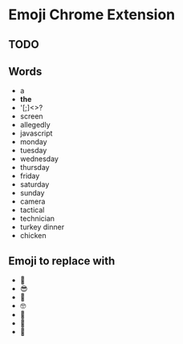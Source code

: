 # Emoji Chrome Extension

## TODO

## Words

* a
* **the**
* '\[;]<>?
* screen
* allegedly
* javascript
* monday
* tuesday
* wednesday
* thursday
* friday
* saturday
* sunday
* camera
* tactical
* technician
* turkey dinner
* chicken

## Emoji to replace with

* 🌱
* 😎 
* 👹
* 🤓
* 🤯
* 🐍
* 🐢 